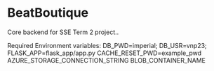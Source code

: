 # BeatBoutique

Core backend for SSE Term 2 project..

Required Environment variables:
DB_PWD=imperial;
DB_USR=vnp23;
FLASK_APP=flask_app/app.py
CACHE_RESET_PWD=example_pwd
AZURE_STORAGE_CONNECTION_STRING
BLOB_CONTAINER_NAME